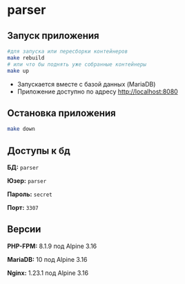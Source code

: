 # parser

## Запуск приложения
```bash
#для запуска или пересборки контейнеров
make rebuild 
# или что бы поднять уже собранные контейнеры 
make up 
```

- Запускается вместе с базой данных (MariaDB)
- Приложение доступно по адресу [http://localhost:8080](http://localhost:8080)

## Остановка приложения
```bash
make down
```

## Доступы к бд
**БД:** `parser`

**Юзер:** `parser`

**Пароль:** `secret`

**Порт:** `3307`

## Версии
**PHP-FPM:** 8.1.9 под Alpine 3.16

**MariaDB:** 10 под Alpine 3.16

**Nginx:** 1.23.1 под Alpine 3.16
